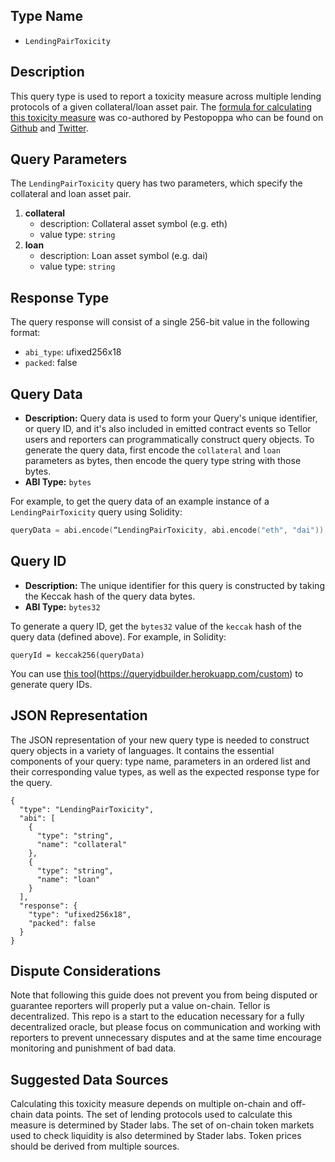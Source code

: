 ## Type Name
- `LendingPairToxicity`

## Description

This query type is used to report a toxicity measure across multiple lending protocols of a given collateral/loan asset pair. The [formula for calculating this toxicity measure](./LendingPairToxicity/LendingPairToxicity.pdf) was co-authored by Pestopoppa who can be found on [Github](https://github.com/pestopoppa) and [Twitter](https://twitter.com/PestoPoppa).

## Query Parameters

The `LendingPairToxicity` query has two parameters, which specify the collateral and loan asset pair.

1. **collateral**
	- description: Collateral asset symbol (e.g. eth)
	- value type: `string`
2. **loan**
	- description: Loan asset symbol (e.g. dai)
	- value type: `string`


## Response Type
The query response will consist of a single 256-bit value in the following format:
- `abi_type`: ufixed256x18
- `packed`: false

## Query Data

- **Description:** Query data is used to form your Query's unique identifier, or query ID, and it's also included in emitted contract events so Tellor users and reporters can programmatically construct query objects. To generate the query data, first encode the `collateral` and `loan` parameters as bytes, then encode the query type string with those bytes.
- **ABI Type:** `bytes`

For example, to get the query data of an example instance of a `LendingPairToxicity` query using Solidity:

```s
queryData = abi.encode(“LendingPairToxicity, abi.encode("eth", "dai"))
````

## Query ID
- **Description:** The unique identifier for this query is constructed by taking the Keccak hash of the query data bytes.
- **ABI Type:** `bytes32`

To generate a query ID, get the `bytes32` value of the `keccak` hash of the query data (defined above). For example, in Solidity:
```Solidity
queryId = keccak256(queryData)
```

You can use [this tool](#)(https://queryidbuilder.herokuapp.com/custom) to generate query IDs.

## JSON Representation
The JSON representation of your new query type is needed to construct query objects in a variety of languages. It contains the essential components of your query: type name, parameters in an ordered list and their corresponding value types, as well as the expected response type for the query.

```
{
  "type": "LendingPairToxicity",
  "abi": [
    {
      "type": "string",
      "name": "collateral"
    },
	{
	  "type": "string",
	  "name": "loan"
	}
  ],
  "response": {
    "type": "ufixed256x18",
    "packed": false
  }
}
```

## Dispute Considerations

Note that following this guide does not prevent you from being disputed or guarantee reporters will properly put a value on-chain. Tellor is decentralized.  This repo is a start to the education necessary for a fully decentralized oracle, but please focus on communication and working with reporters to prevent unnecessary disputes and at the same time encourage monitoring and punishment of bad data. 


## Suggested Data Sources

Calculating this toxicity measure depends on multiple on-chain and off-chain data points. The set of lending protocols used to calculate this measure is determined by Stader labs. The set of on-chain token markets used to check liquidity is also determined by Stader labs. Token prices should be derived from multiple sources.